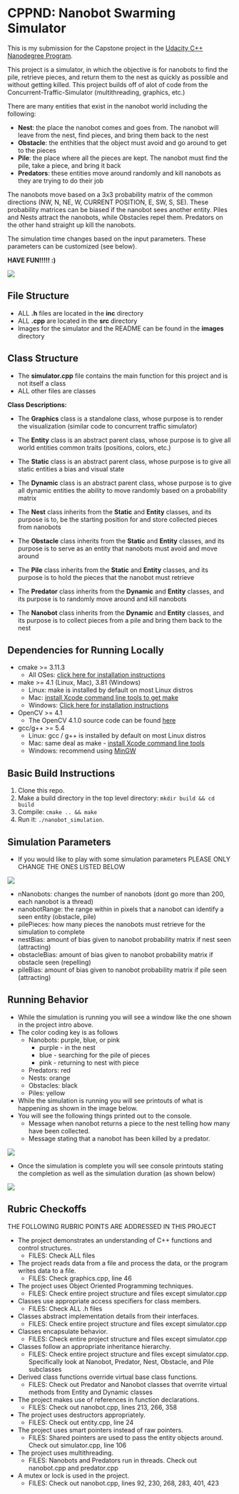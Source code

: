 # CPPND: Nanobot Swarming Simulator

This is my submission for the Capstone project in the [Udacity C++ Nanodegree Program](https://www.udacity.com/course/c-plus-plus-nanodegree--nd213).

This project is a simulator, in which the objective is for nanobots to find the pile, retrieve pieces, and return them to the nest as quickly as possible and without getting killed. This project builds off of alot of code from the Concurrent-Traffic-Simulator (multithreading, graphics, etc.)

There are many entities that exist in the nanobot world including the following:
* **Nest**: the place the nanobot comes and goes from. The nanobot will leave from the nest, find pieces, and bring them back to the nest
* **Obstacle**: the enthities that the object must avoid and go around to get to the pieces
* **Pile**: the place where all the pieces are kept. The nanobot must find the pile, take a piece, and bring it back
* **Predators**: these entities move around randomly and kill nanobots as they are trying to do their job

The nanobots move based on a 3x3 probability matrix of the common directions (NW, N, NE, W, CURRENT POSITION, E, SW, S, SE). These probability matrices can be biased if the nanobot sees another entity. Piles and Nests attract the nanobots, while Obstacles repel them. Predators on the other hand straight up kill the nanobots.

The simulation time changes based on the input parameters. These parameters can be customized (see below).

**HAVE FUN!!!!! :)**

<img src="images/NANOBOT_SIMULATION_WINDOW.png"/>

## File Structure

* ALL **.h** files are located in the **inc** directory
* ALL **.cpp** are located in the **src** directory
* Images for the simulator and the README can be found in the **images** directory

## Class Structure

* The **simulator.cpp** file contains the main function for this project and is not itself a class
* ALL other files are classes

**Class Descriptions:**

* The **Graphics** class is a standalone class, whose purpose is to render the visualization (similar code to concurrent traffic simulator)

* The **Entity** class is an abstract parent class, whose purpose is to give all world entities common traits (positions, colors, etc.)

* The **Static** class is an abstract parent class, whose purpose is to give all static entities a bias and visual state

* The **Dynamic** class is an abstract parent class, whose purpose is to give all dynamic entities the ability to move randomly based on a probability matrix

* The **Nest** class inherits from the **Static** and **Entity** classes, and its purpose is to, be the starting position for and store collected pieces from nanobots

* The **Obstacle** class inherits from the **Static** and **Entity** classes, and its purpose is to serve as an entity that nanobots must avoid and move around

* The **Pile** class inherits from the **Static** and **Entity** classes, and its purpose is to hold the pieces that the nanobot must retrieve

* The **Predator** class inherits from the **Dynamic** and **Entity** classes, and its purpose is to randomly move around and kill nanobots

* The **Nanobot** class inherits from the **Dynamic** and **Entity** classes, and its purpose is to collect pieces from a pile and bring them back to the nest

## Dependencies for Running Locally
* cmake >= 3.11.3
  * All OSes: [click here for installation instructions](https://cmake.org/install/)
* make >= 4.1 (Linux, Mac), 3.81 (Windows)
  * Linux: make is installed by default on most Linux distros
  * Mac: [install Xcode command line tools to get make](https://developer.apple.com/xcode/features/)
  * Windows: [Click here for installation instructions](http://gnuwin32.sourceforge.net/packages/make.htm)
* OpenCV >= 4.1
  * The OpenCV 4.1.0 source code can be found [here](https://github.com/opencv/opencv/tree/4.1.0)
* gcc/g++ >= 5.4
  * Linux: gcc / g++ is installed by default on most Linux distros
  * Mac: same deal as make - [install Xcode command line tools](https://developer.apple.com/xcode/features/)
  * Windows: recommend using [MinGW](http://www.mingw.org/)

## Basic Build Instructions

1. Clone this repo.
2. Make a build directory in the top level directory: `mkdir build && cd build`
3. Compile: `cmake .. && make`
4. Run it: `./nanobot_simulation`.

## Simulation Parameters

* If you would like to play with some simulation parameters PLEASE ONLY CHANGE THE ONES LISTED BELOW

<img src="images/parameters_to_change.png"/>

* nNanobots: changes the number of nanobots (dont go more than 200, each nanobot is a thread)
* nanobotRange: the range within in pixels that a nanobot can identify a seen entity (obstacle, pile)
* pilePieces: how many pieces the nanobots must retrieve for the simulation to complete
* nestBias: amount of bias given to nanobot probability matrix if nest seen (attracting)
* obstacleBias: amount of bias given to nanobot probability matrix if obstacle seen (repelling)
* pileBias: amount of bias given to nanobot probability matrix if pile seen (attracting)

## Running Behavior

* While the simulation is running you will see a window like the one shown in the project intro above.
* The color coding key is as follows
  * Nanobots: purple, blue, or pink
    * purple - in the nest
    * blue - searching for the pile of pieces
    * pink - returning to nest with piece
  * Predators: red
  * Nests: orange
  * Obstacles: black
  * Piles: yellow
* While the simulation is running you will see printouts of what is happening as shown in the image below.
* You will see the following things printed out to the console.
    * Message when nanobot returns a piece to the nest telling how many have been collected.
    * Message stating that a nanobot has been killed by a predator. 

<img src="images/simulation_running_printout.png"/>

* Once the simulation is complete you will see console printouts stating the completion as well as the simulation duration (as shown below)

<img src="images/simulation_end.png"/>

## Rubric Checkoffs

THE FOLLOWING RUBRIC POINTS ARE ADDRESSED IN THIS PROJECT

* The project demonstrates an understanding of C++ functions and control structures.
  * FILES: Check ALL files
* The project reads data from a file and process the data, or the program writes data to a file. 
  * FILES: Check graphics.cpp, line 46 
* The project uses Object Oriented Programming techniques.
  * FILES: Check entire project structure and files except simulator.cpp
* Classes use appropriate access specifiers for class members.
  * FILES: Check ALL .h files
* Classes abstract implementation details from their interfaces.
  * FILES: Check entire project structure and files except simulator.cpp
* Classes encapsulate behavior.
  * FILES: Check entire project structure and files except simulator.cpp
* Classes follow an appropriate inheritance hierarchy.
  * FILES: Check entire project structure and files except simulator.cpp. Specifically look at Nanobot, Predator, Nest, Obstacle, and Pile subclasses
* Derived class functions override virtual base class functions.
  * FILES: Check out Predator and Nanobot classes that overrite virtual methods from Entity and Dynamic classes
* The project makes use of references in function declarations.
  * FILES: Check out nanobot.cpp, lines 213, 266, 358
* The project uses destructors appropriately.
  * FILES: Check out entity.cpp, line 24
* The project uses smart pointers instead of raw pointers.
  * FILES: Shared pointers are used to pass the entity objects around. Check out simulator.cpp, line 106
* The project uses multithreading.
  * FILES: Nanobots and Predators run in threads. Check out nanobot.cpp and predator.cpp
* A mutex or lock is used in the project.
  * FILES: Check out nanobot.cpp, lines 92, 230, 268, 283, 401, 423

